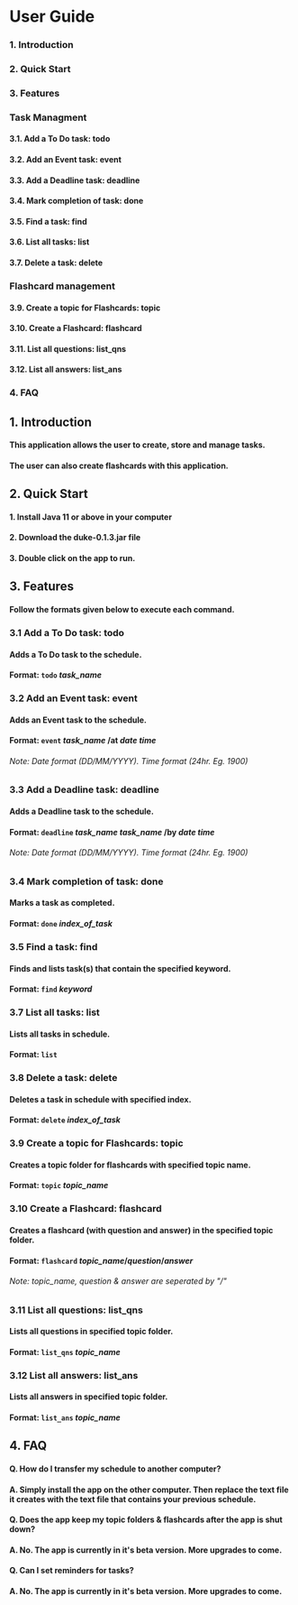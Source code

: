 # User Guide

### 1. Introduction
### 2. Quick Start
### 3. Features
###   Task Managment
####   3.1. Add a To Do task: todo
####   3.2. Add an Event task: event
####   3.3. Add a Deadline task: deadline
####   3.4. Mark completion of task: done
####   3.5. Find a task: find
####   3.6. List all tasks: list
####   3.7. Delete a task: delete
###   Flashcard management 
####   3.9. Create a topic for Flashcards: topic 
####   3.10. Create a Flashcard: flashcard
####   3.11. List all questions: list_qns
####   3.12. List all answers: list_ans
### 4. FAQ


## 1. Introduction
#### This application allows the user to create, store and manage tasks.
#### The user can also create flashcards with this application. 

## 2. Quick Start
####    1. Install Java 11 or above in your computer 
####    2. Download the duke-0.1.3.jar file
####    3. Double click on the app to run.

## 3. Features 
#### Follow the formats given below to execute each command.

###   3.1 Add a To Do task: todo
####    Adds a To Do task to the schedule.
####    Format: `todo` *task_name*

###   3.2 Add an Event task: event
####    Adds an Event task to the schedule.
####    Format: `event` *task_name* /at *date* *time*
######  Note: Date format (DD/MM/YYYY). Time format (24hr. Eg. 1900) 

### 3.3 Add a Deadline task: deadline
#### Adds a Deadline task to the schedule.
#### Format: `deadline` *task_name* *task_name* /by *date* *time*
###### Note: Date format (DD/MM/YYYY). Time format (24hr. Eg. 1900)

### 3.4 Mark completion of task: done
#### Marks a task as completed.
#### Format: `done` *index_of_task*

### 3.5 Find a task: find
#### Finds and lists task(s) that contain the specified keyword.
#### Format: `find` *keyword*

### 3.7 List all tasks: list
#### Lists all tasks in schedule.
#### Format: `list`

### 3.8 Delete a task: delete
#### Deletes a task in schedule with specified index.
#### Format: `delete` *index_of_task*

### 3.9 Create a topic for Flashcards: topic
#### Creates a topic folder for flashcards with specified topic name.
#### Format: `topic` *topic_name*
 
### 3.10 Create a Flashcard: flashcard
#### Creates a flashcard (with question and answer) in the specified topic folder.
#### Format: `flashcard` *topic_name*/*question*/*answer*
###### Note: *topic_name*, *question* & *answer* are seperated by "/"

### 3.11 List all questions: list_qns
#### Lists all questions in specified topic folder.
#### Format: `list_qns` *topic_name*

### 3.12 List all answers: list_ans
#### Lists all answers in specified topic folder.
#### Format: `list_ans` *topic_name*

## 4. FAQ
#### Q. How do I transfer my schedule to another computer?
#### A. Simply install the app on the other computer. Then replace the text file it creates with the text file that contains your previous schedule.
#### Q. Does the app keep my topic folders & flashcards after the app is shut down?
#### A. No. The app is currently in it's beta version. More upgrades to come.
#### Q. Can I set reminders for tasks?
#### A. No. The app is currently in it's beta version. More upgrades to come.
